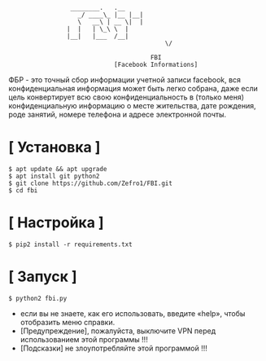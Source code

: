 

```
				 ________.   .__ 
			       _/ ____\_ |__ |__|
			       \   __\ | __ \|  |
				|  |   | \_\ \  |
				|__|   |___  /__|
                                           \/    
                                       
                                       FBI
                             [Facebook Informations]
```
ФБР - это точный сбор информации учетной записи facebook, вся конфиденциальная информация может быть легко собрана, даже если цель конвертирует всю свою конфиденциальность в (только меня) конфиденциальную информацию о месте жительства, дате рождения, роде занятий, номере телефона и адресе электронной почты.



# [ Установка ]
```
$ apt update && apt upgrade
$ apt install git python2
$ git clone https://github.com/Zefro1/FBI.git
$ cd fbi
```

# [ Настройка ]
```
$ pip2 install -r requirements.txt
```
# [ Запуск ]
```
$ python2 fbi.py
```
 * если вы не знаете, как его использовать, введите «help», чтобы отобразить меню справки.
 * [Предупреждение], пожалуйста, выключите VPN перед использованием этой программы !!!
 * [Подсказки] не злоупотребляйте этой программой !!!
